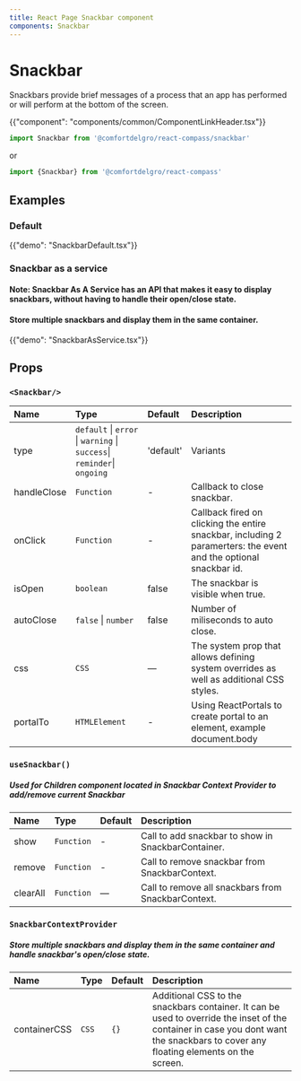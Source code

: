 ```yaml
---
title: React Page Snackbar component
components: Snackbar
---
```


# Snackbar

<p class="description">Snackbars provide brief messages of a process that an app has performed or will perform at the bottom of the screen.</p>

{{"component": "components/common/ComponentLinkHeader.tsx"}}

```jsx
import Snackbar from '@comfortdelgro/react-compass/snackbar'
```

or

```jsx
import {Snackbar} from '@comfortdelgro/react-compass'
```

## Examples

### Default

{{"demo": "SnackbarDefault.tsx"}}

### Snackbar as a service

#### Note: Snackbar As A Service has an API that makes it easy to display snackbars, without having to handle their open/close state.

#### Store multiple snackbars and display them in the same container.

{{"demo": "SnackbarAsService.tsx"}}

## Props

### `<Snackbar/>`

| Name        | Type                                                                    | Default   | Description                                                                                                      |
| :---------- | :---------------------------------------------------------------------- | :-------- | :--------------------------------------------------------------------------------------------------------------- |
| type        | `default` \| `error` \| `warning` \| `success`\| `reminder`\| `ongoing` | 'default' | Variants                                                                                                         |
| handleClose | `Function`                                                              | -         | Callback to close snackbar.                                                                                      |
| onClick     | `Function`                                                              | -         | Callback fired on clicking the entire snackbar, including 2 paramerters: the event and the optional snackbar id. |
| isOpen      | `boolean`                                                               | false     | The snackbar is visible when true.                                                                               |
| autoClose   | `false` \| `number`                                                     | false     | Number of miliseconds to auto close.                                                                             |
| css         | `CSS`                                                                   | —         | The system prop that allows defining system overrides as well as additional CSS styles.                          |
| portalTo    | `HTMLElement`                                                           | -         | Using ReactPortals to create portal to an element, example document.body                                         |

### `useSnackbar()`

##### Used for Children component located in Snackbar Context Provider to add/remove current Snackbar

| Name     | Type       | Default | Description                                        |
| :------- | :--------- | :------ | :------------------------------------------------- |
| show     | `Function` | -       | Call to add snackbar to show in SnackbarContainer. |
| remove   | `Function` | -       | Call to remove snackbar from SnackbarContext.      |
| clearAll | `Function` | —       | Call to remove all snackbars from SnackbarContext. |

### `SnackbarContextProvider`

##### Store multiple snackbars and display them in the same container and handle snackbar's open/close state.

| Name         | Type  | Default | Description                                                                                                                                                                        |
| :----------- | :---- | :------ | :--------------------------------------------------------------------------------------------------------------------------------------------------------------------------------- |
| containerCSS | `CSS` | `{}`    | Additional CSS to the snackbars container. It can be used to override the inset of the container in case you dont want the snackbars to cover any floating elements on the screen. |

